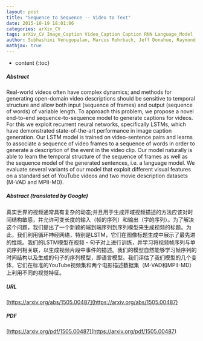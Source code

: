 ```yaml
---
layout: post
title: "Sequence to Sequence -- Video to Text"
date: 2015-10-19 18:01:06
categories: arXiv_CV
tags: arXiv_CV Image_Caption Video_Caption Caption RNN Language_Model
author: Subhashini Venugopalan, Marcus Rohrbach, Jeff Donahue, Raymond Mooney, Trevor Darrell, Kate Saenko
mathjax: true
---
```


* content
{:toc}

##### Abstract
Real-world videos often have complex dynamics; and methods for generating open-domain video descriptions should be sensitive to temporal structure and allow both input (sequence of frames) and output (sequence of words) of variable length. To approach this problem, we propose a novel end-to-end sequence-to-sequence model to generate captions for videos. For this we exploit recurrent neural networks, specifically LSTMs, which have demonstrated state-of-the-art performance in image caption generation. Our LSTM model is trained on video-sentence pairs and learns to associate a sequence of video frames to a sequence of words in order to generate a description of the event in the video clip. Our model naturally is able to learn the temporal structure of the sequence of frames as well as the sequence model of the generated sentences, i.e. a language model. We evaluate several variants of our model that exploit different visual features on a standard set of YouTube videos and two movie description datasets (M-VAD and MPII-MD).

##### Abstract (translated by Google)
真实世界的视频通常具有复杂的动态;并且用于生成开域视频描述的方法应该对时间结构敏感，并允许可变长度的输入（帧的序列）和输出（字的序列）。为了解决这个问题，我们提出了一个新颖的端到端序列到序列模型来生成视频的标题。为此，我们利用循环神经网络，特别是LSTM，它们在图像标题生成中展示了最先进的性能。我们的LSTM模型在视频 - 句子对上进行训练，并学习将视频帧序列与单词序列相关联，以生成视频片段中事件的描述。我们的模型自然能够学习帧序列的时间结构以及生成的句子的序列模型，即语言模型。我们评估了我们模型的几个变体，它们在标准的YouTube视频集和两个电影描述数据集（M-VAD和MPII-MD）上利用不同的视觉特征。

##### URL
[https://arxiv.org/abs/1505.00487](https://arxiv.org/abs/1505.00487)

##### PDF
[https://arxiv.org/pdf/1505.00487](https://arxiv.org/pdf/1505.00487)

